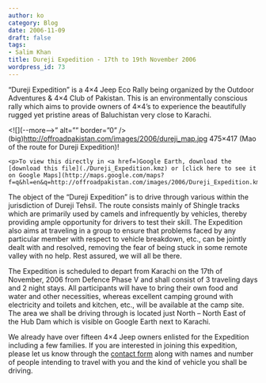 ```yaml
---
author: ko
category: Blog
date: 2006-11-09
draft: false
tags:
- Salim Khan
title: Dureji Expedition - 17th to 19th November 2006
wordpress_id: 73
---
```


“Dureji Expedition” is a 4×4 Jeep Eco Rally being organized by the Outdoor Adventures & 4×4 Club of Pakistan. This is an environmentally conscious rally which aims to provide owners of 4×4’s to experience the beautifully rugged yet pristine areas of Baluchistan very close to Karachi.

<![](--more-->” alt=”” border=”0” />(big)http://offroadpakistan.com/images/2006/dureji_map.jpg 475×417 (Mao of the route for Dureji Expedition)!</p>

	<p>To view this directly in <a href=)Google Earth, download the [download this file](./Dureji_Expedition.kmz) or [click here to see it on Google Maps](http://maps.google.com/maps?f=q&hl=en&q=http://offroadpakistan.com/images/2006/Dureji_Expedition.kmz&ie=UTF8&z=9&ll=25.411028,67.381897&spn=1.758857,1.853943&t=k&om=1).

The object of the “Dureji Expedition” is to drive through various within the jurisdiction of Dureji Tehsil. The route consists mainly of Shingle tracks which are primarily used by camels and infrequently by vehicles, thereby providing ample opportunity for drivers to test their skill. The Expedition also aims at traveling in a group to ensure that problems faced by any particular member with respect to vehicle breakdown, etc., can be jointly dealt with and resolved, removing the fear of being stuck in some remote valley with no help. Rest assured, we will all be there.

The Expedition is scheduled to depart from Karachi on the 17th of November, 2006 from Defence Phase V and shall consist of 3 traveling days and 2 night stays. All participants will have to bring their own food and water and other necessities, whereas excellent camping ground with electricity and toilets and kitchen, etc., will be available at the camp site. The area we shall be driving through is located just North – North East of the Hub Dam which is visible on Google Earth next to Karachi.

We already have over fifteen 4×4 Jeep owners enlisted for the Expedition including a few families. If you are interested in joining this expedition, please let us know through the [contact form](http://offroadpakistan.com/contact) along with names and number of people intending to travel with you and the kind of vehicle you shall be driving.